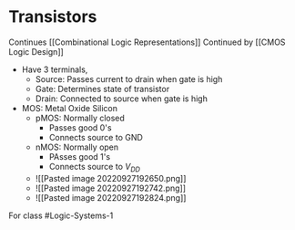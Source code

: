 # Transistors
Continues [[Combinational Logic Representations]]
Continued by [[CMOS Logic Design]]
- Have 3 terminals,
	- Source: Passes current to drain when gate is high
	- Gate: Determines state of transistor
	- Drain: Connected to source when gate is high
- MOS: Metal Oxide Silicon
	- pMOS: Normally closed
		- Passes good 0's
		- Connects source to GND
	- nMOS: Normally open
		- PAsses good 1's
		- Connects source to $V_{DD}$
	- ![[Pasted image 20220927192650.png]]
	- ![[Pasted image 20220927192742.png]]
	- ![[Pasted image 20220927192824.png]]

For class #Logic-Systems-1 